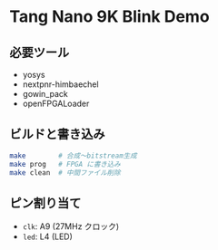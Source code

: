 # Tang Nano 9K Blink Demo

## 必要ツール

- yosys
- nextpnr-himbaechel
- gowin_pack
- openFPGALoader

## ビルドと書き込み

```bash
make        # 合成〜bitstream生成
make prog   # FPGA に書き込み
make clean  # 中間ファイル削除
```

## ピン割り当て

- `clk`: A9 (27MHz クロック)
- `led`: L4 (LED)
